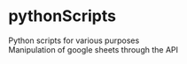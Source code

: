 # pythonScripts
Python scripts for various purposes   
Manipulation of google sheets through the API
